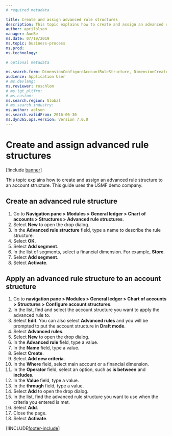 ```yaml
--- 
# required metadata 
 
title: Create and assign advanced rule structures
description: This topic explains how to create and assign an advanced rule structure to an account structure. 
author: aprilolson
manager: AnnBe 
ms.date: 07/19/2019
ms.topic: business-process 
ms.prod:  
ms.technology:  
 
# optional metadata 
 
ms.search.form: DimensionConfigureAccountRuleStructure, DimensionCreateAccountRuleStructure, DimensionHierarchyAddLevel, DimensionHierarchyConstraintActivate, DimensionConfigureAccountStructure, DimensionConfigureAccountRule, DimensionCreateAccountRule, DimensionSelectAccountRuleStructure   
audience: Application User 
# ms.devlang:  
ms.reviewer: roschlom
# ms.tgt_pltfrm:  
# ms.custom:  
ms.search.region: Global
# ms.search.industry: 
ms.author: aolson
ms.search.validFrom: 2016-06-30 
ms.dyn365.ops.version: Version 7.0.0 
---
```

# Create and assign advanced rule structures

[!include [banner](../../includes/banner.md)]

This topic explains how to create and assign an advanced rule structure to an account structure. This guide uses the USMF demo company.

## Create an advanced rule structure
1. Go to **Navigation pane > Modules > General ledger > Chart of accounts > Structures > Advanced rule structures**.
2. Select **New** to open the drop dialog.
3. In the **Advanced rule structure** field, type a name to describe the rule structure.
4. Select **OK**.
5. Select **Add segment**.
6. In the list of segments, select a financial dimension. For example, **Store**.  
7. Select **Add segment**.
8. Select **Activate**.

## Apply an advanced rule structure to an account structure
1. Go to **navigation pane > Modules > General ledger > Chart of accounts > Structures > Configure account structures**.
2. In the list, find and select the account structure you want to apply the advanced rule to.
3. Select **Edit**. You can also select **Advanced rules** and you will be prompted to put the account structure in **Draft mode**.  
4. Select **Advanced rules**.
5. Select **New** to open the drop dialog.
6. In the **Advanced rule** field, type a value.
7. In the **Name** field, type a value.
8. Select **Create**.
9. Select **Add new criteria**.
10. In the **Where** field, select main account or a financial dimension.
11. In the **Operator** field, select an option, such as **is between** and **includes**.
12. In the **Value** field, type a value.
13. In the **through** field, type a value.
14. Select **Add** to open the drop dialog.
15. In the list, find the advanced rule structure you want to use when the criteria you entered is met.
16. Select **Add**.
17. Close the page.
18. Select **Activate**.



[!INCLUDE[footer-include](../../../includes/footer-banner.md)]